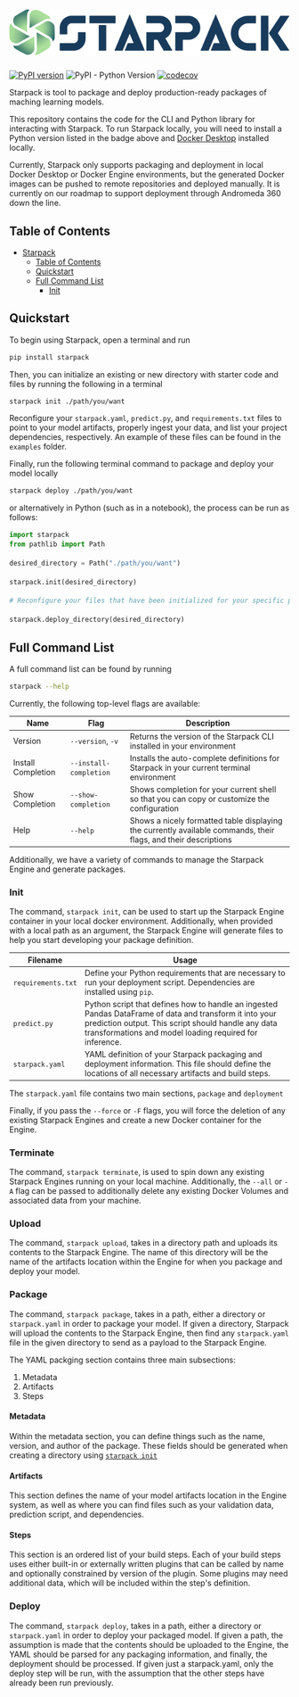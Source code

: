 # ![Starpack](misc/starpack-dark.svg)

[![PyPI version](https://badge.fury.io/py/starpack.svg)](https://badge.fury.io/py/starpack)
![PyPI - Python Version](https://img.shields.io/pypi/pyversions/starpack)
[![codecov](https://codecov.io/gh/a360-starpack/starpack/branch/main/graph/badge.svg?token=N077SV8NA8)](https://codecov.io/gh/a360-starpack/starpack)



Starpack is tool to package and deploy production-ready packages of maching learning models.

This repository contains the code for the CLI and Python library for interacting with Starpack. To run Starpack locally, 
you will need to install a Python version listed in the badge above and 
[Docker Desktop](https://docs.docker.com/get-docker/) installed locally.

Currently, Starpack only supports packaging and deployment in local Docker Desktop or Docker Engine environments, 
but the generated Docker images can be pushed to remote repositories and deployed manually. 
It is currently on our roadmap to support deployment through Andromeda 360 down the line.


## Table of Contents

<!-- TOC -->
* [Starpack](#)
  * [Table of Contents](#table-of-contents)
  * [Quickstart](#quickstart)
  * [Full Command List](#full-command-list)
    * [Init](#init)
<!-- TOC -->

## Quickstart

To begin using Starpack, open a terminal and run 
```bash
pip install starpack
```

Then, you can initialize an existing or new directory with starter code and files by running the following in a terminal

```bash
starpack init ./path/you/want
```

Reconfigure your `starpack.yaml`, `predict.py`, and `requirements.txt` files to point to your model artifacts, properly ingest your data, and list your project dependencies, respectively. An example of these files can be found in the `examples` folder.

Finally, run the following terminal command to package and deploy your model locally

```bash
starpack deploy ./path/you/want
```



or alternatively in Python (such as in a notebook), the process can be run as follows:

```python
import starpack
from pathlib import Path

desired_directory = Path("./path/you/want")

starpack.init(desired_directory)

# Reconfigure your files that have been initialized for your specific project

starpack.deploy_directory(desired_directory)
```


## Full Command List

A full command list can be found by running

```bash
starpack --help
```

Currently, the following top-level flags are available:

| Name               | Flag                   | Description                                                                                                     |
|--------------------|------------------------|-----------------------------------------------------------------------------------------------------------------|
| Version            | `--version`, `-v`      | Returns the version of the Starpack CLI installed in your environment                                           |
| Install Completion | `--install-completion` | Installs the auto-complete definitions for Starpack in your current terminal environment                        |
| Show Completion    | `--show-completion`    | Shows completion for your current shell so that you can copy or customize the configuration                     |
| Help               | `--help`               | Shows a nicely formatted table displaying the currently available commands, their flags, and their descriptions |

Additionally, we have a variety of commands to manage the Starpack Engine and generate packages.

### Init

The command, `starpack init`,  can be used to start up the Starpack Engine container in your local docker environment. 
Additionally, when provided with a local path as an argument, the Starpack Engine will generate files to help you start developing your package definition.

| Filename           | Usage                                                                                                                                                                                                                    |
|--------------------|--------------------------------------------------------------------------------------------------------------------------------------------------------------------------------------------------------------------------|
| `requirements.txt` | Define your Python requirements that are necessary to run your deployment script. Dependencies are installed using `pip`.                                                                                                |
| `predict.py`       | Python script that defines how to handle an ingested Pandas DataFrame of data and transform it into your prediction output. This script should handle any data transformations and model loading required for inference. |
| `starpack.yaml`    | YAML definition of your Starpack packaging and deployment information. This file should define the locations of all necessary artifacts and build steps.                                                                 |

The `starpack.yaml` file contains two main sections, `package` and `deployment`

Finally, if you pass the `--force` or `-F` flags, you will force the deletion of any existing Starpack Engines and create a new Docker container for the Engine.


### Terminate

The command, `starpack terminate`, is used to spin down any existing Starpack Engines running on your local machine. 
Additionally, the `--all` or `-A` flag can be passed to additionally delete any existing Docker Volumes and associated data from your machine.

### Upload

The command, `starpack upload`, takes in a directory path and uploads its contents to the Starpack Engine. 
The name of this directory will be the name of the artifacts location within the Engine for when you package and deploy your model.

### Package

The command, `starpack package`, takes in a path, either a directory or `starpack.yaml` in order to package your model. 
If given a directory, Starpack will upload the contents to the Starpack Engine, then find any `starpack.yaml` file in 
the given directory to send as a payload to the Starpack Engine.

The YAML packging section contains three main subsections:

1. Metadata
2. Artifacts
3. Steps

#### Metadata

Within the metadata section, you can define things such as the name, version, and author of the package. 
These fields should be generated when creating a directory using [`starpack init`](#init)

#### Artifacts

This section defines the name of your model artifacts location in the Engine system, as well as where you can find files such as your validation data, prediction script, and dependencies.

#### Steps

This section is an ordered list of your build steps. Each of your build steps uses either built-in or 
externally written plugins that can be called by name and optionally constrained by version of the plugin. 
Some plugins may need additional data, which will be included within the step's definition.

### Deploy

The command, `starpack deploy`, takes in a path, either a directory or `starpack.yaml` in order to deploy your packaged model.
If given a path, the assumption is made that the contents should be uploaded to the Engine, the YAML should be parsed for any packaging information, and finally, the deployment should be processed.
If given just a starpack.yaml, only the deploy step will be run, with the assumption that the other steps have already been run previously.

